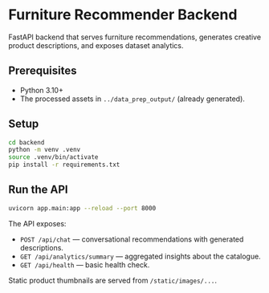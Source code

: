 # Furniture Recommender Backend

FastAPI backend that serves furniture recommendations, generates creative product descriptions, and exposes dataset analytics.

## Prerequisites

- Python 3.10+
- The processed assets in `../data_prep_output/` (already generated).

## Setup

```bash
cd backend
python -m venv .venv
source .venv/bin/activate
pip install -r requirements.txt
```

## Run the API

```bash
uvicorn app.main:app --reload --port 8000
```

The API exposes:

- `POST /api/chat` — conversational recommendations with generated descriptions.
- `GET /api/analytics/summary` — aggregated insights about the catalogue.
- `GET /api/health` — basic health check.

Static product thumbnails are served from `/static/images/...`.
